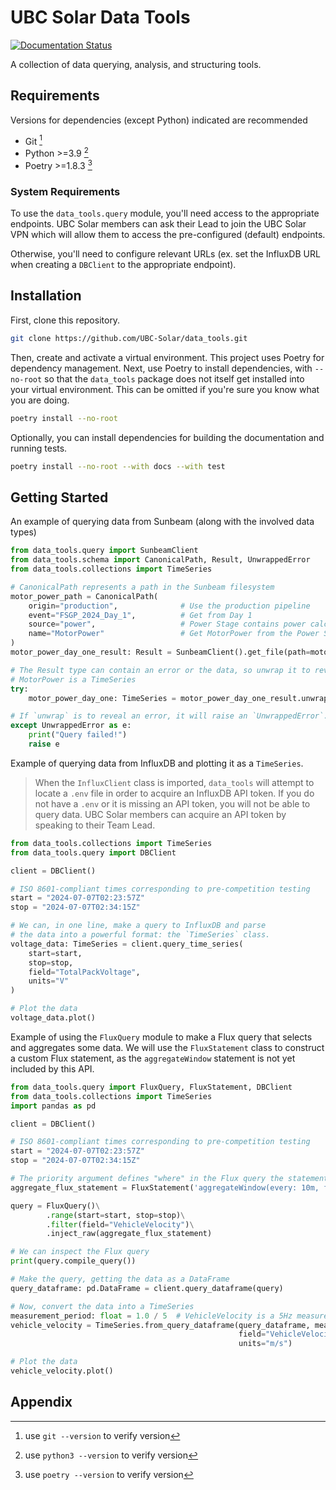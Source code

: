 # UBC Solar Data Tools

<!-- marker-index-start -->

[![Documentation Status](https://readthedocs.org/projects/ubc-solar-data-tools/badge/?version=latest)](https://ubc-solar-data-tools.readthedocs.io/en/latest/?badge=latest)

A collection of data querying, analysis, and structuring tools.

## Requirements

Versions for dependencies (except Python) indicated are recommended

* Git [^1]
* Python >=3.9 [^2]
* Poetry >=1.8.3 [^3]

### System Requirements

To use the `data_tools.query` module, you'll need access to the appropriate endpoints. UBC Solar members can ask their Lead to join the UBC Solar VPN which will allow them to access the pre-configured (default) endpoints. 

Otherwise, you'll need to configure relevant URLs (ex. set the InfluxDB URL when creating a `DBClient` to the appropriate endpoint).

## Installation

First, clone this repository.

```bash
git clone https://github.com/UBC-Solar/data_tools.git
```
Then, create and activate a virtual environment.
This project uses Poetry for dependency management. Next, use Poetry to install dependencies, with `--no-root` so that the `data_tools` package does not itself get installed into your virtual environment. This can be omitted if you're sure you know what you are doing. 

```bash
poetry install --no-root
```

Optionally, you can install dependencies for building the documentation and running tests.
```bash
poetry install --no-root --with docs --with test
```

## Getting Started
An example of querying data from Sunbeam (along with the involved data types)
```python
from data_tools.query import SunbeamClient
from data_tools.schema import CanonicalPath, Result, UnwrappedError
from data_tools.collections import TimeSeries

# CanonicalPath represents a path in the Sunbeam filesystem
motor_power_path = CanonicalPath(   
    origin="production",              # Use the production pipeline
    event="FSGP_2024_Day_1",          # Get from Day 1
    source="power",                   # Power Stage contains power calculations
    name="MotorPower"                 # Get MotorPower from the Power Stage
)
motor_power_day_one_result: Result = SunbeamClient().get_file(path=motor_power_path)

# The Result type can contain an error or the data, so unwrap it to reveal the data (if the query worked!)
# MotorPower is a TimeSeries
try:
    motor_power_day_one: TimeSeries = motor_power_day_one_result.unwrap()

# If `unwrap` is to reveal an error, it will raise an `UnwrappedError`.
except UnwrappedError as e:
    print("Query failed!")
    raise e

```

Example of querying data from InfluxDB and plotting it as a `TimeSeries`.

> When the `InfluxClient` class is imported, `data_tools` will attempt to locate a `.env` file in order to acquire an InfluxDB API token. If you do not have a `.env` or it is missing an API token, you will not be able to query data. UBC Solar members can acquire an API token by speaking to their Team Lead.

```python
from data_tools.collections import TimeSeries
from data_tools.query import DBClient

client = DBClient()

# ISO 8601-compliant times corresponding to pre-competition testing
start = "2024-07-07T02:23:57Z" 
stop = "2024-07-07T02:34:15Z"

# We can, in one line, make a query to InfluxDB and parse 
# the data into a powerful format: the `TimeSeries` class.
voltage_data: TimeSeries = client.query_time_series(
    start=start,
    stop=stop,
    field="TotalPackVoltage",
    units="V"
)

# Plot the data
voltage_data.plot()
```

Example of using the `FluxQuery` module to make a Flux query that selects and aggregates some data.
We will use the `FluxStatement` class to construct a custom Flux statement, as the `aggregateWindow` statement is not yet included by this API.

```python
from data_tools.query import FluxQuery, FluxStatement, DBClient
from data_tools.collections import TimeSeries
import pandas as pd

client = DBClient()

# ISO 8601-compliant times corresponding to pre-competition testing
start = "2024-07-07T02:23:57Z" 
stop = "2024-07-07T02:34:15Z"

# The priority argument defines "where" in the Flux query the statement will get placed. Higher priority -> later
aggregate_flux_statement = FluxStatement('aggregateWindow(every: 10m, fn: mean, createEmpty: false)', priority=5)

query = FluxQuery()\
        .range(start=start, stop=stop)\
        .filter(field="VehicleVelocity")\
        .inject_raw(aggregate_flux_statement)

# We can inspect the Flux query
print(query.compile_query())

# Make the query, getting the data as a DataFrame
query_dataframe: pd.DataFrame = client.query_dataframe(query)

# Now, convert the data into a TimeSeries
measurement_period: float = 1.0 / 5  # VehicleVelocity is a 5Hz measurement, so period is 1.0 / 5Hz.
vehicle_velocity = TimeSeries.from_query_dataframe(query_dataframe, measurement_period, 
                                                   field="VehicleVelocity", 
                                                   units="m/s")

# Plot the data
vehicle_velocity.plot()
```

## Appendix

[^1]: use `git --version` to verify version

[^2]: use `python3 --version` to verify version

[^3]: use `poetry --version` to verify version

<!-- marker-index-end -->

